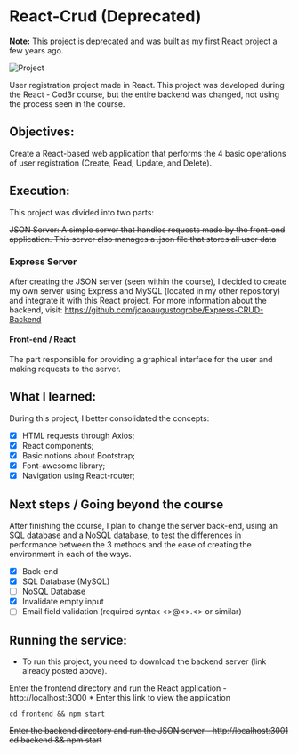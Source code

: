 # React-Crud (Deprecated)

**Note:** This project is deprecated and was built as my first React project a few years ago.

![Project](https://i.imgur.com/7OX4xmb.png)

User registration project made in React.
This project was developed during the React - Cod3r course, but the entire backend was changed, not using the process seen in the course.


## Objectives:
Create a React-based web application that performs the 4 basic operations of user registration (Create, Read, Update, and Delete).

## Execution:
This project was divided into two parts:

~~JSON Server:
A simple server that handles requests made by the front-end application.
This server also manages a .json file that stores all user data~~

### Express Server
After creating the JSON server (seen within the course), I decided to create my own server using Express and MySQL (located in my other repository) and integrate it with this React project. For more information about the backend, visit: https://github.com/joaoaugustogrobe/Express-CRUD-Backend

#### Front-end / React
The part responsible for providing a graphical interface for the user and making requests to the server.

## What I learned:
During this project, I better consolidated the concepts:

- [x] HTML requests through Axios;
- [x] React components;
- [x] Basic notions about Bootstrap;
- [x] Font-awesome library;
- [x] Navigation using React-router;

## Next steps / Going beyond the course
After finishing the course, I plan to change the server back-end, using an SQL database and a NoSQL database, to test the differences in performance between the 3 methods and the ease of creating the environment in each of the ways.
- [x] Back-end
- [x] SQL Database (MySQL)
- [ ] NoSQL Database
- [x] Invalidate empty input
- [ ] Email field validation (required syntax <>@<>.<> or similar)

## Running the service:
* To run this project, you need to download the backend server (link already posted above).

Enter the frontend directory and run the React application - http://localhost:3000 * Enter this link to view the application
```
cd frontend && npm start
```

~~Enter the backend directory and run the JSON server - http://localhost:3001
cd backend && npm start~~
